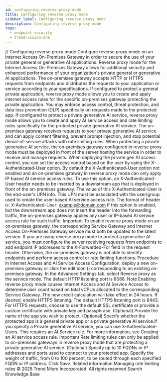 ```yaml
---
id: configuring-reverse-proxy-mode
title: Configuring reverse proxy mode
sidebar_label: Configuring reverse proxy mode
description: Configuring reverse proxy mode
tags:
  - endpoint-security
  - trend-vision-one
---
```


/*<![CDATA[*/ $('#title').html($('meta[name=map-description]').attr('content')); /*]]>*/ Configuring reverse proxy mode Configure reverse proxy mode on an Internet Access On-Premises Gateway in order to secure the use of your private general or generative AI applications. Reverse proxy mode for the Internet Access On-Premises Gateway allows for additional security and enhanced performance of your organization's private general or generative AI applications. The on-premises gateway accepts HTTP or HTTPS requests from endpoints and distributes the requests to your application or service according to your specifications. If configured to protect a general private application, reverse proxy mode allows you to create and apply internet access rules for the specific on-premises gateway protecting the private application. You may enforce access control, threat protection, and data loss prevention (DLP) specifically on requests made to the protected app. If configured to protect a private generative AI service, reverse proxy mode allows you to create and apply AI service access and rate limiting rules specifically for the protected private generative AI service. The on-premises gateway receives requests to your private generative AI service and can apply content filtering, prevent prompt injection, and stop potential denial-of-service attacks with rate limiting rules. When protecting a private generative AI service, the on-premises gateway configured in reverse proxy mode must be deployed in front of the server hosting the service in order to receive and manage requests. When deploying the private gen AI access control, you can set the access control based on the user by using the X-Authenticated-User option. By default the X-Authenticated-User option not enabled and an on-premises gateway in reverse proxy mode can only apply IP-based AI service access rules. To use this option, an X-Authenticated-User header needs to be inserted by a downstream app that is deployed in front of the on-premises gateway. The value of this X-Authenticated-User is the end-user's UPN info. This UPN must be associated with the user/group used to create the user-based AI service access rule. The format of header is: X-Authenticated-User: example@domain.com If this option is enabled, but the downstream app does not insert the header into the forwarding traffic, the on-premises gateway applies any user or IP-based AI service access rule for such traffic. Important To enable reverse proxy mode on an on-premises gateway, the corresponding Service Gateway and Internet Access On-Premises Gateway service must both be updated to the latest version. If you are using reverse proxy mode to protect a generative AI service, you must configure the server receiving requests from endpoints to add endpoint IP addresses to the X-Forwarded-For field in the request header. Otherwise, the on-premises gateway is not able to identify endpoints and perform access control or rate limiting functions. Procedure In Internet Access and AI Service Access Configuration, deploy a new on-premises gateway or click the edit icon () corresponding to an existing on-premises gateway. In the Advanced Settings tab, select Reverse proxy as the service mode. The default HTTP listening port is 8088. Note Enabling reverse proxy mode causes Internet Access and AI Service Access to determine user count based on total vCPUs allocated to the corresponding Service Gateway. The new credit calculation will take effect in 24 hours. If desired, enable HTTPS listening. The default HTTPS listening port is 8443. For HTTPS requests, choose to use the default SSL certificate or provide a custom certificate with private key and passphrase. (Optional) Provide the name of the app you wish to protect. (Optional) Specify whether the protected app is a general private app or a private generative AI service.If you specify a Private generative AI service, you can use X-Authenticated-Users. This requires an AI Service rule. For more information, see Creating an AI service access rule. Important Rate limiting rules can only be applied to on-premises gateways in reverse proxy mode that are protecting a private generative AI service. (Optional) Specify up to 10 FQDNs or IP addresses and ports used to connect to your protected app. Specify the weight of traffic, from 0 to 100 percent, to be routed through each specified FQDN or IP address. Click Save. Related information Managing rate limiting rules © 2025 Trend Micro Incorporated. All rights reserved.Search Knowledge Base